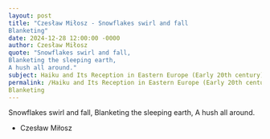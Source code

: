 ```yaml
---
layout: post
title: "Czesław Miłosz - Snowflakes swirl and fall
Blanketing"
date: 2024-12-28 12:00:00 -0000
author: Czesław Miłosz
quote: "Snowflakes swirl and fall,
Blanketing the sleeping earth,
A hush all around."
subject: Haiku and Its Reception in Eastern Europe (Early 20th century)
permalink: /Haiku and Its Reception in Eastern Europe (Early 20th century)/Czesław Miłosz/Czesław Miłosz - Snowflakes swirl and fall
Blanketing
---
```


Snowflakes swirl and fall,
Blanketing the sleeping earth,
A hush all around.

- Czesław Miłosz

